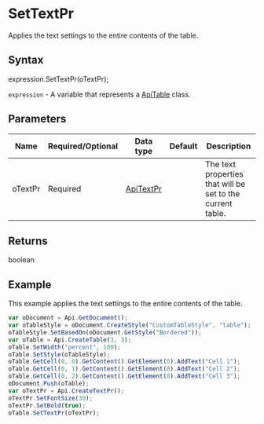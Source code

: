 # SetTextPr

Applies the text settings to the entire contents of the table.

## Syntax

expression.SetTextPr(oTextPr);

`expression` - A variable that represents a [ApiTable](../ApiTable.md) class.

## Parameters

| **Name** | **Required/Optional** | **Data type** | **Default** | **Description** |
| ------------- | ------------- | ------------- | ------------- | ------------- |
| oTextPr | Required | [ApiTextPr](../../ApiTextPr/ApiTextPr.md) |  | The text properties that will be set to the current table. |

## Returns

boolean

## Example

This example applies the text settings to the entire contents of the table.

```javascript
var oDocument = Api.GetDocument();
var oTableStyle = oDocument.CreateStyle("CustomTableStyle", "table");
oTableStyle.SetBasedOn(oDocument.GetStyle("Bordered"));
var oTable = Api.CreateTable(3, 3);
oTable.SetWidth("percent", 100);
oTable.SetStyle(oTableStyle);
oTable.GetCell(0, 0).GetContent().GetElement(0).AddText("Cell 1");
oTable.GetCell(0, 1).GetContent().GetElement(0).AddText("Cell 2");
oTable.GetCell(0, 2).GetContent().GetElement(0).AddText("Cell 3");
oDocument.Push(oTable);
var oTextPr = Api.CreateTextPr();
oTextPr.SetFontSize(30);
oTextPr.SetBold(true);
oTable.SetTextPr(oTextPr);
```
